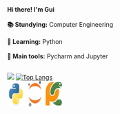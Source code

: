 ## 
<strong>Hi there! I'm Gui</strong><br><br>
<strong> 📚 Stundying:</strong> Computer Engineering<br><br>
<strong> 📖 Learning:</strong> Python<br><br>
<strong> 🔧 Main tools:</strong> Pycharm and Jupyter
## 

 
 
  

![](https://github-readme-stats.vercel.app/api?username=GuiSDG&show_icons=true&theme=merko) 
[![Top Langs](https://github-readme-stats.vercel.app/api/top-langs/?username=GuiSDG&langs_count=1&theme=merko)](https://github.com/GuiSDG/github-readme-stats)<br>
<img align="center" alt="Gui-Python" height="60" width="40" src="https://raw.githubusercontent.com/devicons/devicon/master/icons/python/python-original.svg"> 
<img align="center" alt="Gui-Jupyter" height="60" width="40" src="https://raw.githubusercontent.com/devicons/devicon/master/icons/jupyter/jupyter-original.svg">
<img align="center" alt="Gui-Pycharm" height="60" width="40" src="https://raw.githubusercontent.com/devicons/devicon/master/icons/pycharm/pycharm-original.svg">



  











